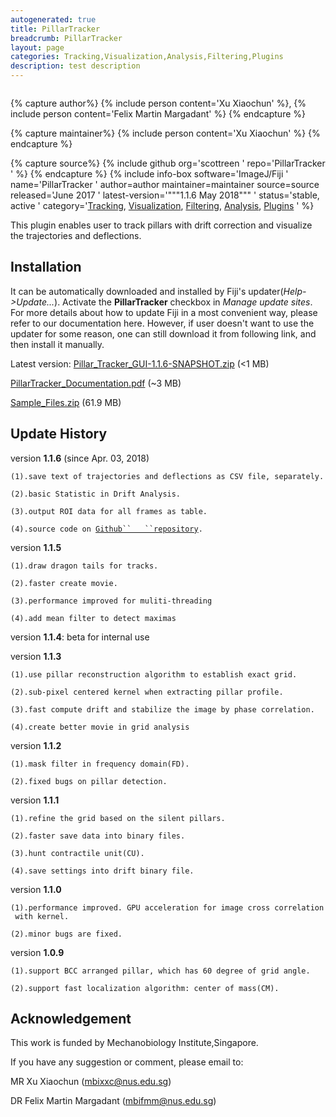```yaml
---
autogenerated: true
title: PillarTracker
breadcrumb: PillarTracker
layout: page
categories: Tracking,Visualization,Analysis,Filtering,Plugins
description: test description
---
```


<div style="float:right;">


{% capture author%}
{% include person content='Xu Xiaochun' %}, {% include person content='Felix Martin Margadant' %}
{% endcapture %}

{% capture maintainer%}
{% include person content='Xu Xiaochun' %}
{% endcapture %}

{% capture source%}
{% include github org='scottreen ' repo='PillarTracker ' %}
{% endcapture %}
{% include info-box software='ImageJ/Fiji ' name='PillarTracker ' author=author maintainer=maintainer source=source released='June 2017 ' latest-version='"""1.1.6 May 2018""" ' status='stable, active ' category='[Tracking](_Category_Tracking "wikilink"), [Visualization](_Category_Visualization "wikilink"), [Filtering](_Category_Filtering "wikilink"), [Analysis](_Category_Analysis "wikilink"), [Plugins](_Category_Plugins "wikilink") ' %}

</div>

This plugin enables user to track pillars with drift correction and visualize the trajectories and deflections.

## Installation

It can be automatically downloaded and installed by Fiji's updater(*Help-\>Update...*). Activate the **PillarTracker** checkbox in *Manage update sites*. For more details about how to update Fiji in a most convenient way, please refer to our documentation here. However, if user doesn't want to use the updater for some reason, one can still download it from following link, and then install it manually.

Latest version: [Pillar\_Tracker\_GUI-1.1.6-SNAPSHOT.zip](https://drive.google.com/file/d/0B3hxvkn3VvhCWUlMZ29OTEZ6ZWs) (\<1 MB)

[PillarTracker\_Documentation.pdf](https://drive.google.com/file/d/0B3hxvkn3VvhCVWJsdUN3eDUyNkk) (\~3 MB)

[Sample\_Files.zip](https://drive.google.com/file/d/0B3hxvkn3VvhCYjFCaWx5dnNpSlE) (61.9 MB)

## Update History

version **1.1.6** (since Apr. 03, 2018)

`(1).save text of trajectories and deflections as CSV file, separately.`

`(2).basic Statistic in Drift Analysis.`

`(3).output ROI data for all frames as table.`

`(4).source code on `[`Github``   ``repository`](https://github.com/scottreen/PillarTracker)`.`

version **1.1.5**

`(1).draw dragon tails for tracks.`

`(2).faster create movie.`

`(3).performance improved for muliti-threading`

`(4).add mean filter to detect maximas`

version **1.1.4**: beta for internal use

version **1.1.3**

`(1).use pillar reconstruction algorithm to establish exact grid.`

`(2).sub-pixel centered kernel when extracting pillar profile.`

`(3).fast compute drift and stabilize the image by phase correlation. `

`(4).create better movie in grid analysis`

version **1.1.2**

`(1).mask filter in frequency domain(FD).`

`(2).fixed bugs on pillar detection.`

version **1.1.1**

`(1).refine the grid based on the silent pillars.`

`(2).faster save data into binary files.`

`(3).hunt contractile unit(CU).`

`(4).save settings into drift binary file.`

version **1.1.0**

`(1).performance improved. GPU acceleration for image cross correlation with kernel.`

`(2).minor bugs are fixed.`

version **1.0.9**

`(1).support BCC arranged pillar, which has 60 degree of grid angle. `

`(2).support fast localization algorithm: center of mass(CM).`

## Acknowledgement

This work is funded by Mechanobiology Institute,Singapore.

If you have any suggestion or comment, please email to:

MR Xu Xiaochun (mbixxc@nus.edu.sg)

DR Felix Martin Margadant (mbifmm@nus.edu.sg)

    
